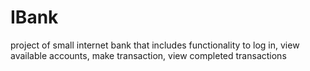 # IBank
project of small internet bank that includes functionality to log in, view available accounts, make transaction, view completed transactions
